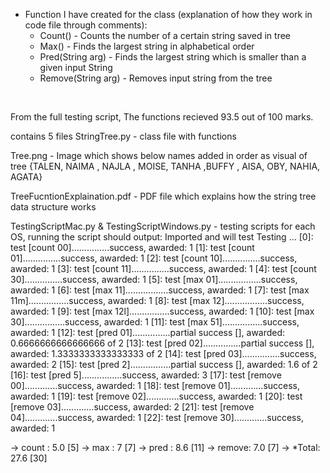 - Function I have created for the class (explanation of how they work in code file through comments):
  - Count() - Counts the number of a certain string saved in tree
  - Max() - Finds the largest string in alphabetical order
  - Pred(String arg) - Finds the largest string which is smaller than a given input String
  - Remove(String arg) - Removes input string from the tree
<br>

From the full testing script, The functions recieved 93.5 out of 100 marks. 
<br>

contains 5 files 
StringTree.py - class file with functions
<br>

Tree.png - Image which shows below names added in order as visual of tree
{TALEN, NAIMA , NAJLA , MOISE, TANHA ,BUFFY , AISA, OBY, NAHIA, AGATA}
<br>

TreeFucntionExplaination.pdf - PDF file which explains how the string tree data structure works
<br>

TestingScriptMac.py & TestingScriptWindows.py - testing scripts for each OS, running the script should output:
Imported and will test
Testing ...
[0]: test [count 00]...............success, awarded: 1
[1]: test [count 01]...............success, awarded: 1
[2]: test [count 10]...............success, awarded: 1
[3]: test [count 11]...............success, awarded: 1
[4]: test [count 30]...............success, awarded: 1
[5]: test [max 01].................success, awarded: 1
[6]: test [max 11].................success, awarded: 1
[7]: test [max 11m]................success, awarded: 1
[8]: test [max 12].................success, awarded: 1
[9]: test [max 12l]................success, awarded: 1
[10]: test [max 30]................success, awarded: 1
[11]: test [max 51]................success, awarded: 1
[12]: test [pred 01]...............partial success [], awarded: 0.6666666666666666 of 2
[13]: test [pred 02]...............partial success [], awarded: 1.3333333333333333 of 2
[14]: test [pred 03]...............success, awarded: 2
[15]: test [pred 2]................partial success [], awarded: 1.6 of 2
[16]: test [pred 5]................success, awarded: 3
[17]: test [remove 00].............success, awarded: 1
[18]: test [remove 01].............success, awarded: 1
[19]: test [remove 02].............success, awarded: 1
[20]: test [remove 03].............success, awarded: 2
[21]: test [remove 04].............success, awarded: 1
[22]: test [remove 30].............success, awarded: 1
<br>

-> count : 5.0 [5]
-> max : 7 [7]
-> pred : 8.6 [11]
-> remove: 7.0 [7]
-> *Total: 27.6 [30]
